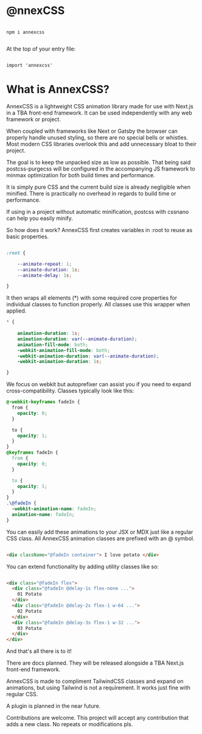 # @nnexCSS 

```

npm i annexcss


```
At the top of your entry file:

```

import 'annexcss'

```

# What is AnnexCSS?

AnnexCSS is a lightweight CSS animation library made for use with Next.js in a TBA front-end framework. It can be used independently with any web framework or project.

When coupled with frameworks like Next or Gatsby the browser can properly handle unused styling, so there are no special bells or whistles. Most modern CSS libraries overlook this and add unnecessary bloat to their project.

The goal is to keep the unpacked size as low as possible. That being said postcss-purgecss will be configured in the accompanying JS framework to minmax optimization for both build times and performance.

It is simply pure CSS and the current build size is already negligible when minified. There is practically no overhead in regards to build time or performance.

If using in a project without automatic minification, postcss with cssnano can help you easily minify.

So how does it work? AnnexCSS first creates variables in :root to reuse as basic properties. 

```CSS

:root {

    --animate-repeat: 1;
    --animate-duration: 1s;
    --animate-delay: 1s;

}

```

It then wraps all elements (*) with some required core properties for individual classes to function properly. All classes use this wrapper when applied.

```CSS
* {
  
    animation-duration: 1s;
    animation-duration: var(--animate-duration);
    animation-fill-mode: both;
    -webkit-animation-fill-mode: both;
    -webkit-animation-duration: var(--animate-duration);
    -webkit-animation-duration: 1s;

}
```
We focus on webkit but autoprefixer can assist you if you need to expand cross-compatibility. Classes typically look like this:

```CSS
@-webkit-keyframes fadeIn {
  from {
    opacity: 0;
  }

  to {
    opacity: 1;
  }
}
@keyframes fadeIn {
  from {
    opacity: 0;
  }

  to {
    opacity: 1;
  }
}
.\@fadeIn {
  -webkit-animation-name: fadeIn;
  animation-name: fadeIn;
}

```

You can easily add these animations to your JSX or MDX just like a regular CSS class. All AnnexCSS animation classes are prefixed with an @ symbol.


```HTML

<div className="@fadeIn container"> I love potato </div>

```
You can extend functionality by adding utility classes like so:

```HTML

<div class="@fadeIn flex">
  <div class="@fadeIn @delay-1s flex-none ...">
    01 Potato
  </div>
  <div class="@fadeIn @delay-2s flex-1 w-64 ...">
    02 Potato
  </div>
  <div class="@fadeIn @delay-3s flex-1 w-32 ...">
    03 Potato
  </div>
</div>

```

And that's all there is to it!

There are docs planned. They will be released alongside a TBA Next.js front-end framework. 

AnnexCSS is made to compliment TailwindCSS classes and expand on animations, but using Tailwind is not a requirement. It works just fine with regular CSS. 

A plugin is planned in the near future.

Contributions are welcome. This project will accept any contribution that adds a new class. No repeats or modifications pls.